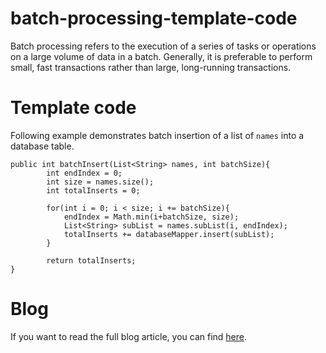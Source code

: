 # batch-processing-template-code
Batch processing refers to the execution of a series of tasks or operations on a large volume of data in a batch.
Generally, it is preferable to perform small, fast transactions rather than large, long-running transactions.

# Template code
Following example demonstrates batch insertion of a list of `names` into a database table.
```
public int batchInsert(List<String> names, int batchSize){
        int endIndex = 0;
        int size = names.size();
        int totalInserts = 0;

        for(int i = 0; i < size; i += batchSize){
            endIndex = Math.min(i+batchSize, size);
            List<String> subList = names.subList(i, endIndex);
            totalInserts += databaseMapper.insert(subList);
        }

        return totalInserts;
}
```

# Blog

If you want to read the full blog article, you can find [here](https://schmidtdennis.de/batch-processing-template-code).
